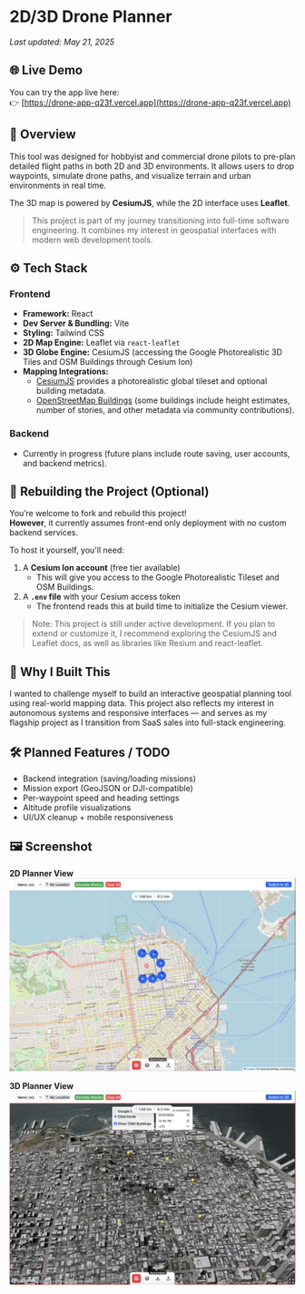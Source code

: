 # 2D/3D Drone Planner

_Last updated: May 21, 2025_

## 🌐 Live Demo

You can try the app live here:  
👉 [https://drone-app-q23f.vercel.app](https://drone-app-q23f.vercel.app)

## 📖 Overview

This tool was designed for hobbyist and commercial drone pilots to pre-plan detailed flight paths in both 2D and 3D environments. It allows users to drop waypoints, simulate drone paths, and visualize terrain and urban environments in real time.

The 3D map is powered by **CesiumJS**, while the 2D interface uses **Leaflet**.

> This project is part of my journey transitioning into full-time software engineering. It combines my interest in geospatial interfaces with modern web development tools.

## ⚙️ Tech Stack

### Frontend
- **Framework:** React  
- **Dev Server & Bundling:** Vite  
- **Styling:** Tailwind CSS  
- **2D Map Engine:** Leaflet via `react-leaflet`  
- **3D Globe Engine:** CesiumJS (accessing the Google Photorealistic 3D Tiles and OSM Buildings through Cesium Ion)
- **Mapping Integrations:**  
  - [CesiumJS](https://cesium.com/platform/cesiumjs/) provides a photorealistic global tileset and optional building metadata.
  - [OpenStreetMap Buildings](https://cesium.com/learn/ion-sdk/osm-buildings/) (some buildings include height estimates, number of stories, and other metadata via community contributions).

### Backend
- Currently in progress (future plans include route saving, user accounts, and backend metrics).

## 🔧 Rebuilding the Project (Optional)

You’re welcome to fork and rebuild this project!  
**However**, it currently assumes front-end only deployment with no custom backend services.

To host it yourself, you'll need:

1. A **Cesium Ion account** (free tier available)  
   - This will give you access to the Google Photorealistic Tileset and OSM Buildings.
2. A **`.env` file** with your Cesium access token  
   - The frontend reads this at build time to initialize the Cesium viewer.

> Note: This project is still under active development. If you plan to extend or customize it, I recommend exploring the CesiumJS and Leaflet docs, as well as libraries like Resium and react-leaflet.

## 🧠 Why I Built This

I wanted to challenge myself to build an interactive geospatial planning tool using real-world mapping data. This project also reflects my interest in autonomous systems and responsive interfaces — and serves as my flagship project as I transition from SaaS sales into full-stack engineering.


## 🛠 Planned Features / TODO
- Backend integration (saving/loading missions)
- Mission export (GeoJSON or DJI-compatible)
- Per-waypoint speed and heading settings
- Altitude profile visualizations
- UI/UX cleanup + mobile responsiveness


## 🖼 Screenshot
**2D Planner View**
![2D Map Screenshot](./public/2D-Screenshot.png)

**3D Planner View**
![3D Map Screenshot](./public/3D-Screenshot.png)

